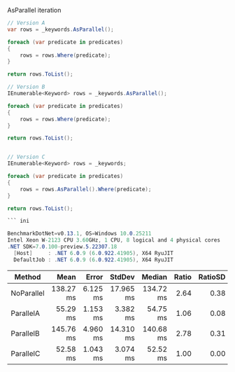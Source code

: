 AsParallel iteration

```cs
// Version A
var rows = _keywords.AsParallel();

foreach (var predicate in predicates)
{
    rows = rows.Where(predicate);
}

return rows.ToList();

// Version B
IEnumerable<Keyword> rows = _keywords.AsParallel();

foreach (var predicate in predicates)
{
    rows = rows.Where(predicate);
}

return rows.ToList();


// Version C
IEnumerable<Keyword> rows = _keywords;

foreach (var predicate in predicates)
{
    rows = rows.AsParallel().Where(predicate);
}

return rows.ToList();

``` ini

BenchmarkDotNet=v0.13.1, OS=Windows 10.0.25211
Intel Xeon W-2123 CPU 3.60GHz, 1 CPU, 8 logical and 4 physical cores
.NET SDK=7.0.100-preview.5.22307.18
  [Host]     : .NET 6.0.9 (6.0.922.41905), X64 RyuJIT
  DefaultJob : .NET 6.0.9 (6.0.922.41905), X64 RyuJIT


```
|     Method |      Mean |    Error |    StdDev |    Median | Ratio | RatioSD |     Gen 0 |    Gen 1 | Allocated |
|----------- |----------:|---------:|----------:|----------:|------:|--------:|----------:|---------:|----------:|
| NoParallel | 138.27 ms | 6.125 ms | 17.965 ms | 134.72 ms |  2.64 |    0.38 | 7400.0000 | 200.0000 |     32 MB |
|  ParallelA |  55.29 ms | 1.153 ms |  3.382 ms |  54.75 ms |  1.06 |    0.08 | 7090.9091 | 454.5455 |     33 MB |
|  ParallelB | 145.76 ms | 4.960 ms | 14.310 ms | 140.68 ms |  2.78 |    0.31 | 7250.0000 |        - |     32 MB |
|  ParallelC |  52.58 ms | 1.043 ms |  3.074 ms |  52.52 ms |  1.00 |    0.00 | 7500.0000 | 100.0000 |     32 MB |


